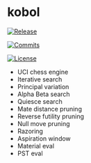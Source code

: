 # kobol

[![Release][release-badge]][release-link]
  
[![Commits][commits-badge]][commits-link]

[![License][license-badge]][license-link]

- UCI chess engine
- Iterative search
- Principal variation
- Alpha Beta search
- Quiesce search
- Mate distance pruning
- Reverse futility pruning
- Null move pruning
- Razoring
- Aspiration window
- Material eval
- PST eval

[release-badge]:https://img.shields.io/github/v/release/maxivolkov/kobol?&label=official%20release
[release-link]:https://github.com/maxivolkov/kobol/releases/latest
[commits-badge]:https://img.shields.io/github/commits-since/maxivolkov/kobol/latest?
[commits-link]:https://github.com/maxivolkov/kobol/commits/main
[license-badge]:https://img.shields.io/github/license/maxivolkov/kobol?&label=license&color=blue
[license-link]:https://github.com/maxivolkov/kobol/blob/main/LICENSE
